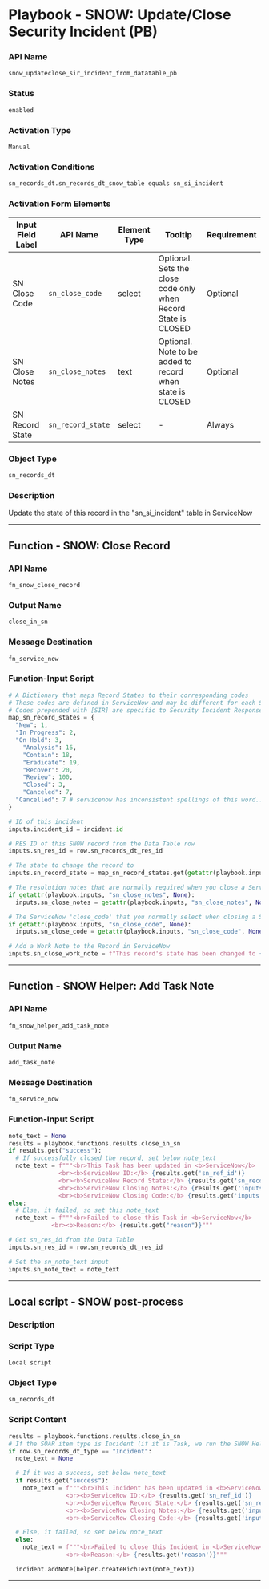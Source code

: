 <!--
    DO NOT MANUALLY EDIT THIS FILE
    THIS FILE IS AUTOMATICALLY GENERATED WITH resilient-sdk codegen
    Generated with resilient-sdk v51.0.5.0.1475
-->

# Playbook - SNOW: Update/Close Security Incident (PB)

### API Name
`snow_updateclose_sir_incident_from_datatable_pb`

### Status
`enabled`

### Activation Type
`Manual`

### Activation Conditions
`sn_records_dt.sn_records_dt_snow_table equals sn_si_incident`

### Activation Form Elements
| Input Field Label | API Name | Element Type | Tooltip | Requirement |
| ----------------- | -------- | ------------ | ------- | ----------- |
| SN Close Code | `sn_close_code` | select | Optional. Sets the close code only when Record State is CLOSED | Optional |
| SN Close Notes | `sn_close_notes` | text | Optional. Note to be added to record when state is CLOSED | Optional |
| SN Record State | `sn_record_state` | select | - | Always |

### Object Type
`sn_records_dt`

### Description
Update the state of this record in the "sn_si_incident" table in ServiceNow


---
## Function - SNOW: Close Record

### API Name
`fn_snow_close_record`

### Output Name
`close_in_sn`

### Message Destination
`fn_service_now`

### Function-Input Script
```python
# A Dictionary that maps Record States to their corresponding codes
# These codes are defined in ServiceNow and may be different for each ServiceNow configuration
# Codes prepended with [SIR] are specific to Security Incident Response incidents
map_sn_record_states = {
  "New": 1,
  "In Progress": 2,
  "On Hold": 3,
	"Analysis": 16,
	"Contain": 18,
	"Eradicate": 19,
	"Recover": 20,
	"Review": 100,
	"Closed": 3,
	"Canceled": 7,
  "Cancelled": 7 # servicenow has inconsistent spellings of this word...
}

# ID of this incident
inputs.incident_id = incident.id

# RES ID of this SNOW record from the Data Table row
inputs.sn_res_id = row.sn_records_dt_res_id

# The state to change the record to
inputs.sn_record_state = map_sn_record_states.get(getattr(playbook.inputs, "sn_record_state", None))

# The resolution notes that are normally required when you close a ServiceNow record
if getattr(playbook.inputs, "sn_close_notes", None):
  inputs.sn_close_notes = getattr(playbook.inputs, "sn_close_notes", None)

# The ServiceNow 'close_code' that you normally select when closing a ServiceNow record
if getattr(playbook.inputs, "sn_close_code", None):
  inputs.sn_close_code = getattr(playbook.inputs, "sn_close_code", None)

# Add a Work Note to the Record in ServiceNow
inputs.sn_close_work_note = f"This record's state has been changed to {playbook.inputs.sn_record_state} by IBM SOAR"

```

---
## Function - SNOW Helper: Add Task Note

### API Name
`fn_snow_helper_add_task_note`

### Output Name
`add_task_note`

### Message Destination
`fn_service_now`

### Function-Input Script
```python
note_text = None
results = playbook.functions.results.close_in_sn
if results.get("success"):
  # If successfully closed the record, set below note_text
  note_text = f"""<br>This Task has been updated in <b>ServiceNow</b>
              <br><b>ServiceNow ID:</b> {results.get('sn_ref_id')}
              <br><b>ServiceNow Record State:</b> {results.get('sn_record_state')}
              <br><b>ServiceNow Closing Notes:</b> {results.get('inputs', {}).get('sn_close_notes')}
              <br><b>ServiceNow Closing Code:</b> {results.get('inputs', {}).get('sn_close_code')}"""
else:
  # Else, it failed, so set this note_text
  note_text = f"""<br>Failed to close this Task in <b>ServiceNow</b>
            <br><b>Reason:</b> {results.get("reason")}"""

# Get sn_res_id from the Data Table
inputs.sn_res_id = row.sn_records_dt_res_id

# Set the sn_note_text input
inputs.sn_note_text = note_text

```

---

## Local script - SNOW post-process

### Description


### Script Type
`Local script`

### Object Type
`sn_records_dt`

### Script Content
```python
results = playbook.functions.results.close_in_sn
# If the SOAR item type is Incident (if it is Task, we run the SNOW Helper: Add Task Note function)
if row.sn_records_dt_type == "Incident":
  note_text = None

  # If it was a success, set below note_text
  if results.get("success"):
    note_text = f"""<br>This Incident has been updated in <b>ServiceNow</b>
                <br><b>ServiceNow ID:</b> {results.get('sn_ref_id')}
                <br><b>ServiceNow Record State:</b> {results.get('sn_record_state')}
                <br><b>ServiceNow Closing Notes:</b> {results.get('inputs', {}).get('sn_close_notes')}
                <br><b>ServiceNow Closing Code:</b> {results.get('inputs', {}).get('sn_close_code')}"""

  # Else, it failed, so set below note_text
  else:
    note_text = f"""<br>Failed to close this Incident in <b>ServiceNow</b>
                <br><b>Reason:</b> {results.get('reason')}"""

  incident.addNote(helper.createRichText(note_text))
```

---

